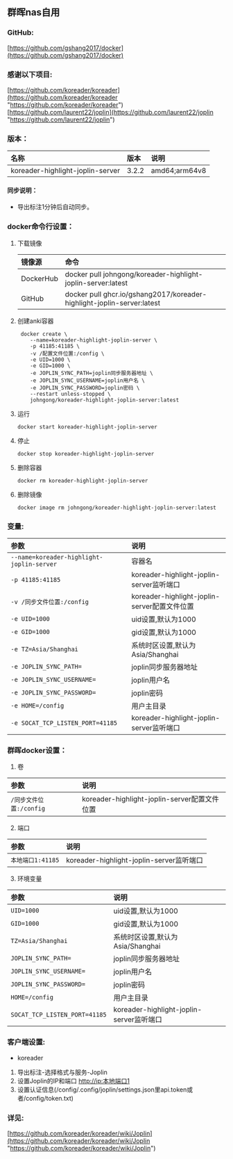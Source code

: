 ## 群晖nas自用

### GitHub:

[https://github.com/gshang2017/docker](https://github.com/gshang2017/docker)

### 感谢以下项目:

[https://github.com/koreader/koreader](https://github.com/koreader/koreader "https://github.com/koreader/koreader")                 
[https://github.com/laurent22/joplin](https://github.com/laurent22/joplin "https://github.com/laurent22/joplin")  

### 版本：

|名称|版本|说明|
|:-|:-|:-|
|koreader-highlight-joplin-server|3.2.2|amd64;arm64v8|

#### 同步说明：

* 导出标注1分钟后自动同步。

### docker命令行设置：

1. 下载镜像

    |镜像源|命令|
    |:-|:-|
    |DockerHub|docker pull johngong/koreader-highlight-joplin-server:latest|
    |GitHub|docker pull ghcr.io/gshang2017/koreader-highlight-joplin-server:latest|

2. 创建anki容器

        docker create \
           --name=koreader-highlight-joplin-server \
           -p 41185:41185 \
           -v /配置文件位置:/config \
           -e UID=1000 \
           -e GID=1000 \
           -e JOPLIN_SYNC_PATH=joplin同步服务器地址 \
           -e JOPLIN_SYNC_USERNAME=joplin用户名 \
           -e JOPLIN_SYNC_PASSWORD=joplin密码 \           
           --restart unless-stopped \
           johngong/koreader-highlight-joplin-server:latest

3. 运行

       docker start koreader-highlight-joplin-server

4. 停止

       docker stop koreader-highlight-joplin-server

5. 删除容器

       docker rm koreader-highlight-joplin-server

6. 删除镜像

       docker image rm johngong/koreader-highlight-joplin-server:latest

### 变量:

|参数|说明|
|:-|:-|
| `--name=koreader-highlight-joplin-server` |容器名|
| `-p 41185:41185` |koreader-highlight-joplin-server监听端口|
| `-v /同步文件位置:/config` |koreader-highlight-joplin-server配置文件位置|
| `-e UID=1000` |uid设置,默认为1000|
| `-e GID=1000` |gid设置,默认为1000|
| `-e TZ=Asia/Shanghai` |系统时区设置,默认为Asia/Shanghai|
| `-e JOPLIN_SYNC_PATH=` |joplin同步服务器地址|
| `-e JOPLIN_SYNC_USERNAME=` |joplin用户名|
| `-e JOPLIN_SYNC_PASSWORD=` |joplin密码|
| `-e HOME=/config` |用户主目录|
| `-e SOCAT_TCP_LISTEN_PORT=41185` |koreader-highlight-joplin-server监听端口|

### 群晖docker设置：

1. 卷

|参数|说明|
|:-|:-|
| `/同步文件位置:/config` |koreader-highlight-joplin-server配置文件位置|

2. 端口

|参数|说明|
|:-|:-|
| `本地端口1:41185` |koreader-highlight-joplin-server监听端口|

3. 环境变量

|参数|说明|
|:-|:-|
| `UID=1000` |uid设置,默认为1000|
| `GID=1000` |gid设置,默认为1000|
| `TZ=Asia/Shanghai` |系统时区设置,默认为Asia/Shanghai|
| `JOPLIN_SYNC_PATH=` |joplin同步服务器地址|
| `JOPLIN_SYNC_USERNAME=` |joplin用户名|
| `JOPLIN_SYNC_PASSWORD=` |joplin密码|
| `HOME=/config` |用户主目录|
| `SOCAT_TCP_LISTEN_PORT=41185` |koreader-highlight-joplin-server监听端口|

### 客户端设置:

* koreader

1. 导出标注-选择格式与服务-Joplin
2. 设置Joplin的IP和端口 [http://ip:本地端口1](http://ip:本地端口1 "http://ip:本地端口1")
3. 设置认证信息(/config/.config/joplin/settings.json里api.token或者/config/token.txt)

### 详见:

[https://github.com/koreader/koreader/wiki/Joplin](https://github.com/koreader/koreader/wiki/Joplin "https://github.com/koreader/koreader/wiki/Joplin")
